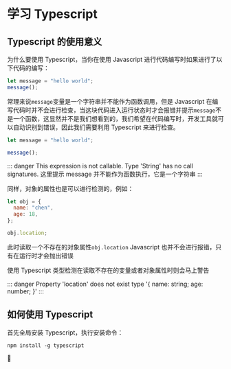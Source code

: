 # 学习 Typescript

## Typescript 的使用意义

为什么要使用 Typescript，当你在使用 Javascript 进行代码编写时如果进行了以下代码的编写：

```js
let message = "hello world";
message();
```

常理来说`message`变量是一个字符串并不能作为函数调用，但是 Javascript 在编写代码时并不会进行检查，当这块代码进入运行状态时才会报错并提示`message`不是一个函数，这显然并不是我们想看到的，我们希望在代码编写时，开发工具就可以自动识别到错误，因此我们需要利用 Typescript 来进行检查。

```ts
let message = "hello world";

message();
```

::: danger
This expression is not callable.
Type 'String' has no call signatures.
这里提示 message 并不能作为函数执行，它是一个字符串
:::

同样，对象的属性也是可以进行检测的，例如：

```js
let obj = {
  name: "chen",
  age: 18,
};

obj.location;
```

此时读取一个不存在的对象属性`obj.location` Javascript 也并不会进行报错，只有在运行时才会抛出错误

使用 Typescript 类型检测在读取不存在的变量或者对象属性时则会马上警告

::: danger
Property 'location' does not exist type '{ name: string; age: number; }'
:::

## 如何使用 Typescript

首先全局安装 Typescript，执行安装命令：

```shell
npm install -g typescript
```

:tada:
